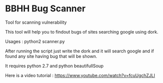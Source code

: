 BBHH Bug Scanner
==============

Tool for scanning vulnerability 

This tool will help you to findout bugs of sites searching google using dork.

Usages : python2 scanner.py

After running the script just write the dork and it will search google and if found any site having bug that will be shown.

It requires python 2.7 and python beautifullSoup

Here is a video tutorial : https://www.youtube.com/watch?v=fcuUgchZJLI
